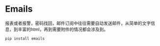 Emails
======

报表或者报警，密码找回，邮件订阅中往往需要自动发送邮件，从简单的文字信息，到丰富的html，再到需要附件的情况都会涉及到。


```
pip install emails
```